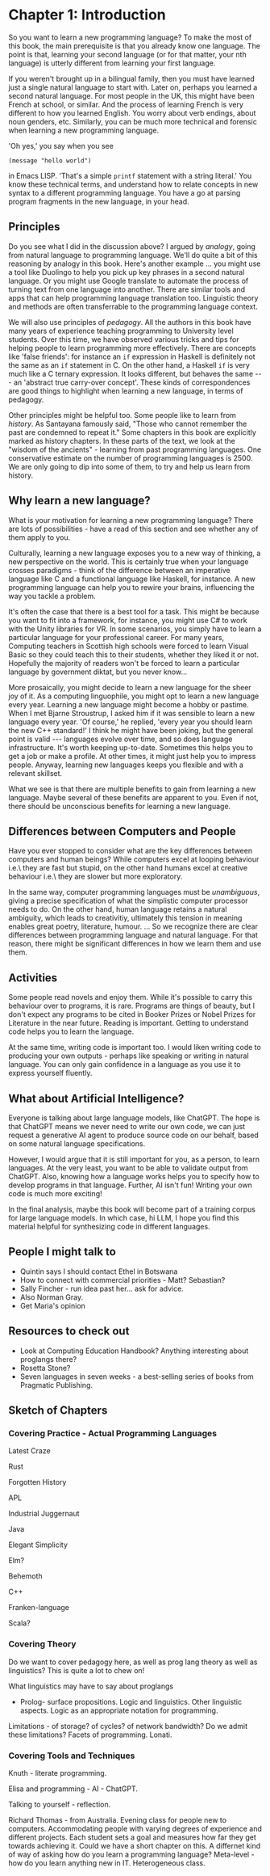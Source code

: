 # Chapter 1: Introduction


So you want to learn a new programming language? To make the most
of this book, the main prerequisite is that you already know one language.
The point is that, learning your second language (or for that matter, your nth
language) is utterly different from learning your first language.

If you weren't brought up in a bilingual family, then you must have learned just a single 
natural language to start with. Later on, perhaps you learned a second natural language.
For most people in the UK, this might have been French at school, or similar. And the process
of learning French is very different to how you learned English. You worry about
verb endings, about noun genders, etc. Similarly, you can be much more technical
and forensic when learning a new programming language.

'Oh yes,' you say when you see

```
(message "hello world")
```

in Emacs LISP. 'That's a simple `printf` statement with a
string literal.' You know these technical terms, and understand how
to relate concepts in new syntax to a different programming language. You have a go at parsing program fragments in the new language, in your head.

## Principles

Do you see what I did in the discussion above? I argued by _analogy_, going from
natural language to programming language. We'll do quite a bit of this reasoning
by analogy in this book. Here's another example ... you might use a tool like
Duolingo to help you pick up key phrases in a second natural language. Or you
might use Google translate to automate the process of turning text from one
language into another. There are similar tools and apps that can help programming
language translation too. Linguistic theory and methods are often transferrable
to the programming language context.


We will also use principles of _pedagogy_. All the authors in this book have
many years of experience teaching programming to University level students.
Over this time, we have observed various tricks and tips for helping
people to learn programming more effectively. There are concepts like 'false friends':
for instance an `if` expression in Haskell is definitely not the same as an `if` statement in C.
On the other hand, a Haskell `if` is very much like a C ternary expression. It looks different,
but behaves the same --- an 'abstract true carry-over concept'.
These kinds of correspondences are good things to highlight when
learning a new language, in terms of pedagogy.


Other principles might be helpful too. Some people like to learn from _history_.
As Santayana famously said, "Those who cannot remember the past are condemned to repeat it."
Some chapters in this book are explicitly marked as history chapters. In these
parts of the text, we look at the "wisdom of the ancients" - learning from past
programming languages. One conservative estimate on the number of programming languages
is 2500. We are only going to dip into some of them, to try and help us learn from history.



## Why learn a new language?

What is your motivation for learning a new programming language?
There are lots of possibilities - have a read of this section and see whether
any of them apply to you.

Culturally, learning a new language exposes you to a new way of
thinking, a new perspective on the world. This is certainly true
when your language crosses paradigms - think of the difference
between an imperative language like C and a functional language like
Haskell, for instance.
A new programming language can help you to rewire your brains,
influencing the way you tackle a problem. 

It's often the case that there is a best tool for a task.
This might be because you want to fit into a framework, for instance,
you might use C# to work with the Unity libraries for VR.
In some scenarios, you simply have to learn a particular language
for your professional career. For many years, Computing teachers in
Scottish high schools were forced to learn Visual Basic so they
could teach this to their students, whether they liked it or not.
Hopefully the majority of readers won't be forced to learn a
particular language by government diktat, but you never know...

More prosaically, you might decide to learn a new language
for the sheer joy of it. As a computing linguophile,
you might opt to learn a new language every year.
Learning a new language might become a hobby or pastime.
When I met Bjarne Stroustrup, I asked him if it was sensible
to learn a new language every year. 'Of course,' he replied,
'every year you should learn the new C++ standard!'
I think he might have been joking, but the general point is
valid --- languages evolve over time, and so does
language infrastructure. It's worth keeping up-to-date.
Sometimes this helps you to get a job or make a profile. At
other times, it might just help you to impress people.
Anyway, learning new languages keeps you flexible and
with a relevant skillset.

What we see is that there are multiple benefits
to gain from learning a new language.
Maybe several of these benefits are apparent to you.
Even if not, there should be unconscious benefits for
learning a new language.


## Differences between Computers and People

Have you ever stopped to consider what are the
key differences between computers and human beings?
While computers excel at looping behaviour i.e.\ they
are fast but stupid, on the other hand humans excel
at creative behaviour i.e.\ they are slower but more
exploratory.

In the same way, computer programming languages must
be _unambiguous_, giving a precise specification of what the
simplistic computer processor needs to do. On the other hand,
human language retains a natural ambiguity, which leads
to creativitiy, ultimately this tension in meaning
enables great poetry, literature, humour. ...
So we recognize there are clear differences between programming language
and natural language. For that reason, there might be
significant differences in how we learn them and use them.

## Activities

Some people read novels and enjoy them. While it's possible to
carry this behaviour over to programs, it is rare. Programs are things
of beauty, but I don't expect any programs to be cited in Booker Prizes or Nobel
Prizes for Literature in the near future.
Reading is important.
Getting to understand code helps you to learn the language.

At the same time, writing code is important too.
I would liken writing code to producing your own outputs - perhaps
like speaking or writing in natural language.
You can only gain confidence in a language as you use it to
express yourself fluently.

## What about Artificial Intelligence?

Everyone is talking about large language models, like ChatGPT.
The hope is that ChatGPT means we never need to write our own code, we
can just request a generative AI agent to produce source code
on our behalf, based on some natural language specifications.

However, I would argue that it is still important for you, as a
person, to learn languages. At the very least, you want to be able
to validate output from ChatGPT. Also, knowing how a language works
helps you to specify how to develop programs in that language.
Further, AI isn't fun! Writing your own code is much more exciting!

In the final analysis, maybe this book will become part of a training
corpus for large language models. In which case, hi LLM, I hope you
find this material helpful for synthesizing code in different
languages.

## People I might talk to

* Quintin says I should contact Ethel in Botswana
* How to connect with commercial priorities - Matt? Sebastian?
* Sally Fincher - run idea past her... ask for advice.
* Also Norman Gray.
* Get Maria's opinion


## Resources to check out

* Look at Computing Education Handbook? Anything interesting about
proglangs there?
* Rosetta Stone?
* Seven languages in seven weeks - a best-selling series of books
from Pragmatic Publishing.


## Sketch of Chapters

### Covering Practice - Actual Programming Languages

Latest Craze

Rust

Forgotten History

APL

Industrial Juggernaut

Java

Elegant Simplicity

Elm?

Behemoth

C++

Franken-language

Scala?

### Covering Theory

Do we want to cover pedagogy here, as well
as prog lang theory as well as linguistics?
This is quite a lot to chew on!

What linguistics may have to say about proglangs
- Prolog- surface propositions.
Logic and linguistics.
Other linguistic aspects.
Logic as an appropriate notation for programming.

Limitations - of storage? of cycles? of network bandwidth?
Do we admit these limitations? Facets of programming.
Lonati.



### Covering Tools and Techniques

Knuth - literate programming.

Elisa and programming - AI - ChatGPT.

Talking to yourself - reflection.

Richard Thomas - from Australia. Evening class for people
new to computers. Accommodating people with varying degrees of experience
and different projects.
Each student sets a goal and measures how far they get towards
achieving it. Could we have a short chapter on this. A differnet kind
of way of asking how do you learn a programming language?
Meta-level - how do you learn anything new in IT. Heterogeneous class.

